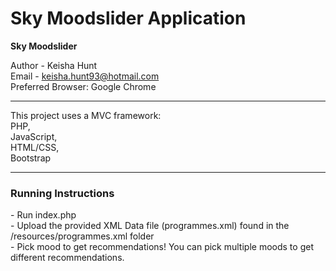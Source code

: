# Sky Moodslider Application 
<b>Sky Moodslider</b>

Author - Keisha Hunt
<br>Email - keisha.hunt93@hotmail.com
<br>Preferred Browser: Google Chrome

<hr> 
This project uses a MVC framework:
<br>PHP,
<br>JavaScript,
<br>HTML/CSS,
<br>Bootstrap

-------------------------------------------------------------------

<h3>Running Instructions</h3>
- Run index.php <br>
- Upload the provided XML Data file (programmes.xml) found in the /resources/programmes.xml folder<br>
- Pick mood to get recommendations! You can pick multiple moods to get different recommendations.
